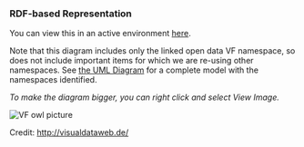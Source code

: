 ### RDF-based Representation

You can view this in an active environment [here](http://www.visualdataweb.de/webvowl/#iri=https://raw.githubusercontent.com/valueflows/valueflows/master/release-doc-in-process/all_vf.TTL).

Note that this diagram includes only the linked open data VF namespace, so does not include important items for which we are re-using other namespaces.  See [the UML Diagram](https://valueflo.ws/specification/diagrams/uml.html) for a complete model with the namespaces identified.

*To make the diagram bigger, you can right click and select View Image.*

![VF owl picture](https://raw.githubusercontent.com/valueflows/valueflows/master/release-doc-in-process/ValueFlowsOWL.png)

Credit: http://visualdataweb.de/
